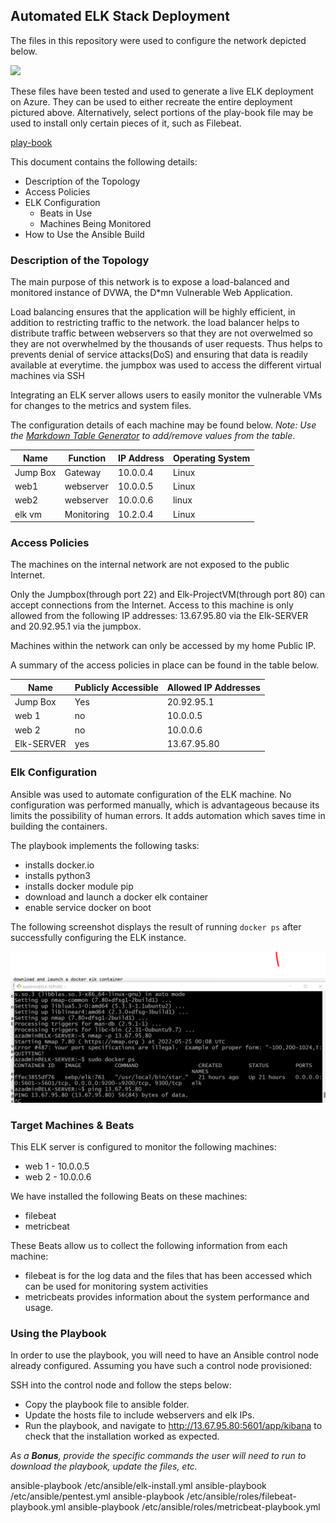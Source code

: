 ## Automated ELK Stack Deployment

The files in this repository were used to configure the network depicted below.

![](ansible/Blueteam_Project.png)

These files have been tested and used to generate a live ELK deployment on Azure. They can be used to either recreate the entire deployment pictured above. Alternatively, select portions of the play-book file may be used to install only certain pieces of it, such as Filebeat.

 [play-book](playbook-files/elk-install.yml)

This document contains the following details:
- Description of the Topology
- Access Policies
- ELK Configuration
  - Beats in Use
  - Machines Being Monitored
- How to Use the Ansible Build


### Description of the Topology

The main purpose of this network is to expose a load-balanced and monitored instance of DVWA, the D*mn Vulnerable Web Application.

Load balancing ensures that the application will be highly efficient, in addition to restricting traffic to the network.
the load balancer helps to distribute traffic between webservers so that they are not overwelmed  so they are not overwhelmed by the thousands of user requests. Thus helps to prevents denial of service attacks(DoS) and ensuring that data is readily available at everytime. the jumpbox was used to access the different virtual machines via SSH 

Integrating an ELK server allows users to easily monitor the vulnerable VMs for changes to the metrics and system files.
 
The configuration details of each machine may be found below.
_Note: Use the [Markdown Table Generator](http://www.tablesgenerator.com/markdown_tables) to add/remove values from the table_.

| Name     | Function  | IP Address | Operating System |
|----------|---------- |------------|------------------|
| Jump Box | Gateway   | 10.0.0.4   | Linux            |
| web1     | webserver | 10.0.0.5   | Linux            |
| web2     | webserver | 10.0.0.6   | linux            |
| elk vm   | Monitoring| 10.2.0.4   | Linux            |

### Access Policies

The machines on the internal network are not exposed to the public Internet. 

Only the Jumpbox(through port 22) and Elk-ProjectVM(through port 80) can accept connections from the Internet. Access to this machine is only allowed from the following IP addresses:
13.67.95.80 via the Elk-SERVER and 20.92.95.1 via the jumpbox.

Machines within the network can only be accessed by my home Public IP.


A summary of the access policies in place can be found in the table below.

| Name          | Publicly Accessible | Allowed IP Addresses |
|----------     |---------------------|----------------------|
| Jump Box      | Yes                 | 20.92.95.1           |
| web 1         | no                  | 10.0.0.5             |
| web 2         | no                  | 10.0.0.6             |
| Elk-SERVER    | yes                 | 13.67.95.80          |
### Elk Configuration

Ansible was used to automate configuration of the ELK machine. No configuration was performed manually, which is advantageous because its limits the possibility of human errors. It adds automation which saves time in building the containers.

The playbook implements the following tasks:

- 	installs docker.io
-	installs python3
- 	installs docker module pip
- 	download and launch a docker elk container
- 	enable service docker on boot

The following screenshot displays the result of running `docker ps` after successfully configuring the ELK instance.

![](ansible/dockerps.PNG)

### Target Machines & Beats
This ELK server is configured to monitor the following machines:
- web 1 - 10.0.0.5
- web 2 - 10.0.0.6

We have installed the following Beats on these machines:
- filebeat
- metricbeat

These Beats allow us to collect the following information from each machine:
- filebeat is for the log data and the files that has been accessed which can be used for monitoring system activities
- metricbeats provides information about the system performance and usage.

### Using the Playbook
In order to use the playbook, you will need to have an Ansible control node already configured. Assuming you have such a control node provisioned: 

SSH into the control node and follow the steps below:
- Copy the playbook file to ansible folder.
- Update the hosts file to include webservers and elk IPs.
- Run the playbook, and navigate to http://13.67.95.80:5601/app/kibana to check that the installation worked as expected.


_As a **Bonus**, provide the specific commands the user will need to run to download the playbook, update the files, etc._

ansible-playbook /etc/ansible/elk-install.yml
ansible-playbook /etc/ansible/pentest.yml
ansible-playbook /etc/ansible/roles/filebeat-playbook.yml
ansible-playbook /etc/ansible/roles/metricbeat-playbook.yml
